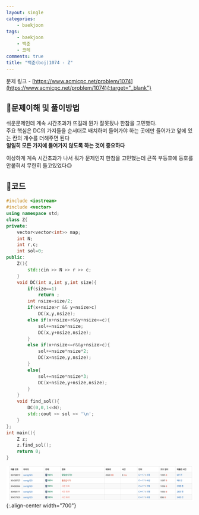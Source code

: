 ```yaml
---
layout: single
categories:
    - baekjoon
tags:
    - baekjoon
    - 백준
    - 코테
comments: true
title: "백준(boj)1074 - Z"
---
```


문제 링크 - [https://www.acmicpc.net/problem/1074](https://www.acmicpc.net/problem/1074){:target="_blank"}

## 👀문제이해 및 풀이방법
쉬운문제인데 계속 시간초과가 뜨길래 뭔가 잘못됬나 한참을 고민했다.<br>
주요 핵심은 DC의 가지들을 순서대로 배치하며 들어가야 하는 곳에만 들어가고 앞에 있는 칸의 개수를 더해주면 된다<br>
**일일히 모든 가지에 들어가지 않도록 하는 것이 중요하다**<br>  

이상하게 계속 시간초과가 나서 뭐가 문제인지 한참을 고민했는데 큰쪽 부등호에 등호를 안붙혀서 무한히 돌고있었다😥<br>

## 📝코드
```cpp
#include <iostream>
#include <vector>
using namespace std;
class Z{
private:
    vector<vector<int>> map;
    int N;
    int r,c;
    int sol=0;
public:
    Z(){
        std::cin >> N >> r >> c;
    }
    void DC(int x,int y,int size){
        if(size==1)    
            return ;
        int nsize=size/2;
        if(x+nsize>r && y+nsize>c)    
            DC(x,y,nsize);
        else if(x+nsize>r&&y+nsize<=c){
            sol+=nsize*nsize;
            DC(x,y+nsize,nsize);
        }
        else if(x+nsize<=r&&y+nsize>c){
            sol+=nsize*nsize*2;
            DC(x+nsize,y,nsize);
        }
        else{
            sol+=nsize*nsize*3;
            DC(x+nsize,y+nsize,nsize);
        }
    }
    void find_sol(){
        DC(0,0,1<<N);
        std::cout << sol << '\n';
    }
};
int main(){
    Z z;
    z.find_sol();
    return 0;
}
```
![image](/assets/images/baekjoon/1074_1.png){:.align-center width="700"}  <br>

